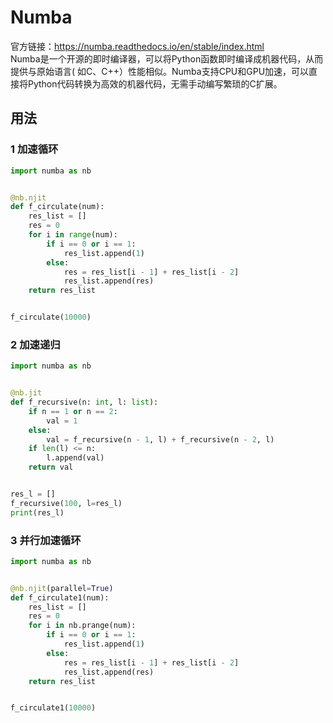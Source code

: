 # Numba

官方链接：https://numba.readthedocs.io/en/stable/index.html  
Numba是一个开源的即时编译器，可以将Python函数即时编译成机器代码，从而提供与原始语言(
如C、C++）性能相似。Numba支持CPU和GPU加速，可以直接将Python代码转换为高效的机器代码，无需手动编写繁琐的C扩展。

## 用法

### 1 加速循环

```python
import numba as nb


@nb.njit
def f_circulate(num):
    res_list = []
    res = 0
    for i in range(num):
        if i == 0 or i == 1:
            res_list.append(1)
        else:
            res = res_list[i - 1] + res_list[i - 2]
            res_list.append(res)
    return res_list


f_circulate(10000)
```

### 2 加速递归

```python
import numba as nb


@nb.jit
def f_recursive(n: int, l: list):
    if n == 1 or n == 2:
        val = 1
    else:
        val = f_recursive(n - 1, l) + f_recursive(n - 2, l)
    if len(l) <= n:
        l.append(val)
    return val


res_l = []
f_recursive(100, l=res_l)
print(res_l)
```

### 3 并行加速循环

```python
import numba as nb


@nb.njit(parallel=True)
def f_circulate1(num):
    res_list = []
    res = 0
    for i in nb.prange(num):
        if i == 0 or i == 1:
            res_list.append(1)
        else:
            res = res_list[i - 1] + res_list[i - 2]
            res_list.append(res)
    return res_list


f_circulate1(10000)
```